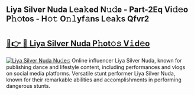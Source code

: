 ## Liya Silver Nuda L𝚎a𝚔ed N𝚞𝚍e - Part-2Eq Vi𝚍𝚎o P𝚑𝚘tos - H𝚘𝚝 O𝚗𝚕yf𝚊ns L𝚎a𝚔s Qfvr2

# <h2><a href="http://kfbvhr.oniu.top/?m=Liya+Silver+Nuda">🔗👉 🔴 Liya Silver Nuda P𝚑ot𝚘𝚜 V𝚒d𝚎o</a></h2>

[![Liya Silver Nuda Nu𝚍e𝚜](https://i.imgur.com/0qMVB7G.gif)](http://kfbvhr.oniu.top/?m=Liya+Silver+Nuda)
Online influencer Liya Silver Nuda, known for publishing dance and lifestyle content, including performances and vlogs on social media platforms. Versatile stunt performer Liya Silver Nuda, known for their remarkable abilities and accomplishments in performing dangerous stunts.  
